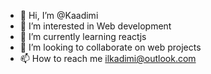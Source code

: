 - 👋 Hi, I’m @Kaadimi
- 👀 I’m interested in Web development
- 🌱 I’m currently learning reactjs
- 💞️ I’m looking to collaborate on web projects
- 📫 How to reach me ilkadimi@outlook.com

<!---
Kaadimi/Kaadimi is a ✨ special ✨ repository because its `README.md` (this file) appears on your GitHub profile.
You can click the Preview link to take a look at your changes.
--->
